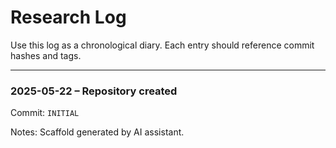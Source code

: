 # Research Log

Use this log as a chronological diary. Each entry should reference commit hashes and tags.

---

### 2025-05-22 – Repository created
Commit: `INITIAL`

Notes: Scaffold generated by AI assistant.